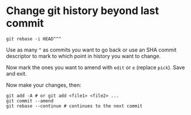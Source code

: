 # Change git history beyond last commit

```
git rebase -i HEAD^^^
```

Use as many `^` as commits you want to go back or use an SHA commit descriptor
to mark to which point in history you want to change.

Now mark the ones you want to amend with `edit` or `e` (replace `pick`). Save
and exit.

Now make your changes, then:

```
git add -A # or git add <file1> <file2> ...
git commit --amend
git rebase --continue # continues to the next commit
```

